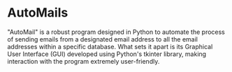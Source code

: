 # AutoMails
"AutoMail" is a robust program designed in Python to automate the process of sending emails from a designated email address to all the email addresses within a specific database. What sets it apart is its Graphical User Interface (GUI) developed using Python's tkinter library, making interaction with the program extremely user-friendly.
